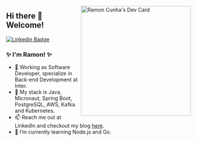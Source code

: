 <a href="https://app.daily.dev/ramoncunha"><img align="right" src="https://api.daily.dev/devcards/v2/GpaPQjxfOtr7nsqUFptZq.png?type=default&r=511" width="300" alt="Ramon Cunha's Dev Card"/></a>

## Hi there 👋  Welcome!

[![Linkedin Badge](https://img.shields.io/badge/-LinkedIn-blue?style=flat-square&logo=Linkedin&logoColor=white&link=https://www.linkedin.com/in/ramoncunha/)](https://www.linkedin.com/in/ramoncunha/)

### ✨ I'm Ramon! ✨

- 💼 Working as Software Developer, specialize in Back-end Development at Inter.
- 🚀 My stack is Java, Micronaut, Spring Boot, PostgreSQL, AWS, Kafka and Kubernetes.
- 📫 Reach me out at LinkedIn and checkout my blog [here](https://ramoncunha.netlify.app/).
- 🌱 I’m currently learning Node.js and Go.

<!--
**ramoncunha/ramoncunha** is a ✨ _special_ ✨ repository because its `README.md` (this file) appears on your GitHub profile.

Here are some ideas to get you started:

- 🔭 I’m currently working on ...
- 🌱 I’m currently learning ...
- 👯 I’m looking to collaborate on ...
- 🤔 I’m looking for help with ...
- 💬 Ask me about ...
- 📫 How to reach me: ...
- 😄 Pronouns: ...
- ⚡ Fun fact: ...
-->
